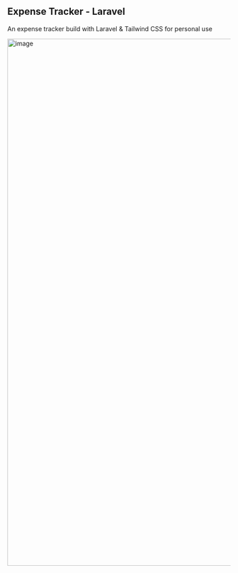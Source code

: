 ## Expense Tracker - Laravel

An expense tracker build with Laravel & Tailwind CSS for personal use

<img width="1189" alt="image" src="https://github.com/fazleyrabby/expense-tracker/assets/26044286/3f39002b-9e17-43b5-b7fe-d04a2a88b43b">

